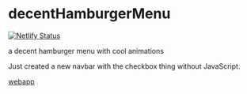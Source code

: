 # decentHamburgerMenu

[![Netlify Status](https://api.netlify.com/api/v1/badges/9b338e4c-38d4-4023-8a34-f901d60e6106/deploy-status)](https://app.netlify.com/sites/santeenee-navbar/deploys)

a decent hamburger menu with cool animations

Just created a new navbar with the checkbox thing without JavaScript.

[webapp](https://santeenee-navbar.netlify.app/)
